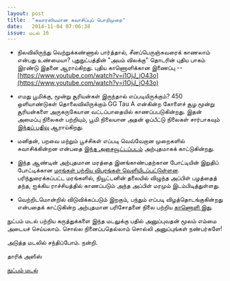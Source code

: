 ```yaml
---
layout: post
title:  "சுவாரஸியமான சுவாசிப்புப் பொறிமுறை"
date:   2014-11-04 07:06:38
issue: மடல் 16
---
```


- நிலவிலிருந்து வெற்றுக்கண்ணால் பார்த்தால், சீனப்பெருஞ்சுவரைக் காணலாம் என்பது உண்மையா? புதுநுட்பத்தின் "அயம் விலக்கு" தொடரின் புதிய பாகம் இரண்டு இதனை ஆராய்கிறது. புதிய காணொளிக்கான இணைப்பு -- [https://www.youtube.com/watch?v=i1OjJ_jO43o](https://www.youtube.com/watch?v=i1OjJ_jO43o)

- எமது பூமிக்கு, மூன்று சூரியன்கள் இருந்தால் எப்படியிருக்கும்? 450 ஒளியாண்டுகள் தொலைவிலிருக்கும் GG Tau A என்கின்ற கோளைச் சூழ மூன்று சூரியன்களை அருகருகேயான வட்டப்பாதையில் காணப்பபடுகின்றது. இதன் அமைப்பு நிலைகள் பற்றியும், பூமி நிலையான அதன் ஒப்பீட்டு நிலைகள் சார்பாகவும் [இந்தப் பதிவு](http://phenomena.nationalgeographic.com/2014/10/29/a-planet-with-three-suns/) ஆராய்கிறது. 

- மனிதன், பறவை மற்றும் பூச்சிகள் எப்படி வெவ்வேறான முறைகளில் சுவாசிக்கின்றன என்பதை [இந்த அசைவூட்டப்படம்](http://tabletopwhale.com/img/posts/10-24-14.gif) அற்புதமாகக் காட்டுகின்றது. 

- இந்த ஆண்டின் அற்புதமான மரத்தை இனங்காண்பதற்கான போட்டியின் இறுதிப் போட்டிக்கான [மரங்கள் பற்றிய விபரங்கள் வெளியிடப்பட்டுள்ளன](http://www.bbc.com/news/uk-england-29739284). பரிந்துரைக்கப்பட்ட மரங்களில், நியூட்டனின் தலையில் விழுந்த அப்பிள் பழத்தைத் தந்த, ஐக்கிய ராச்சியத்தில் காணப்படும் அந்த அப்பிள் மரமும் இடம்பிடித்துள்ளது. 

- வெற்றிடமொன்றில் விடுவிக்கப்படும் இறகும், பந்தும் எப்படி விழத்தொடங்குகின்றது என்பதைக் காட்டுகின்ற அற்புதமான பரிசோதனை நிலை பற்றிய [காணொளி இது](https://www.youtube.com/watch?v=E43-CfukEgs).


நுட்பம் மடல் பற்றிய கருத்துக்களை இந்த மடலுக்கு பதில் அனுப்புவதன் மூலம் எம்மை அடையச் செய்யலாம். சொல்ல நினைப்பதெல்லாம் சொல்லி அனுப்புங்கள் நண்பர்களே!

அடுத்த மடலில் சந்திப்போம். நன்றி.

தாரிக் அஸீஸ்

[நுட்பம் மடல்](http://nutpam.org)